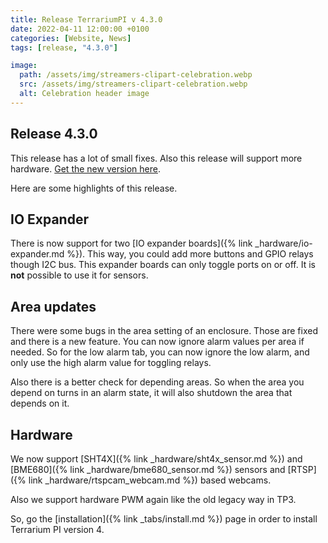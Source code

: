 ```yaml
---
title: Release TerrariumPI v 4.3.0
date: 2022-04-11 12:00:00 +0100
categories: [Website, News]
tags: [release, "4.3.0"]

image:
  path: /assets/img/streamers-clipart-celebration.webp
  src: /assets/img/streamers-clipart-celebration.webp
  alt: Celebration header image
---
```


## Release 4.3.0

This release has a lot of small fixes. Also this release will support more hardware. [Get the new version here](https://github.com/theyosh/TerrariumPI/releases/tag/4.3.0).

Here are some highlights of this release.

## IO Expander

There is now support for two [IO expander boards]({% link _hardware/io-expander.md %}). This way, you could add more buttons and GPIO relays though I2C bus. This expander boards can only toggle ports on or off. It is **not** possible to use it for sensors.

## Area updates

There were some bugs in the area setting of an enclosure. Those are fixed and there is a new feature. You can now ignore alarm values per area if needed. So for the low alarm tab, you can now ignore the low alarm, and only use the high alarm value for toggling relays.

Also there is a better check for depending areas. So when the area you depend on turns in an alarm state, it will also shutdown the area that depends on it.

## Hardware

We now support [SHT4X]({% link _hardware/sht4x_sensor.md %}) and [BME680]({% link _hardware/bme680_sensor.md %}) sensors and [RTSP]({% link _hardware/rtspcam_webcam.md %}) based webcams.

Also we support hardware PWM again like the old legacy way in TP3.

So, go the [installation]({% link _tabs/install.md %}) page in order to install Terrarium PI version 4.